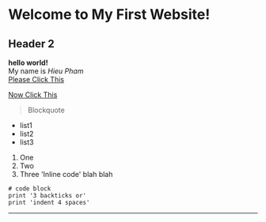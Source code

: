 # Welcome to My First Website! <br>
## Header 2

**hello world!** <br>
My name is *Hieu Pham* <br>
[Please Click This](https://drive.google.com/file/d/1Zn_rc64Q5OETLAZwKqm_A4zz0duQNuHW/view?usp=sharing) <br>

[Now Click This](http://i.imgur.com/jl8WoEc.jpg) <br>
>Blockquote
* list1
* list2
* list3
1. One
2. Two
3. Three
'Inline code' blah blah <br>

```
# code block
print '3 backticks or'
print 'indent 4 spaces'
```

---
